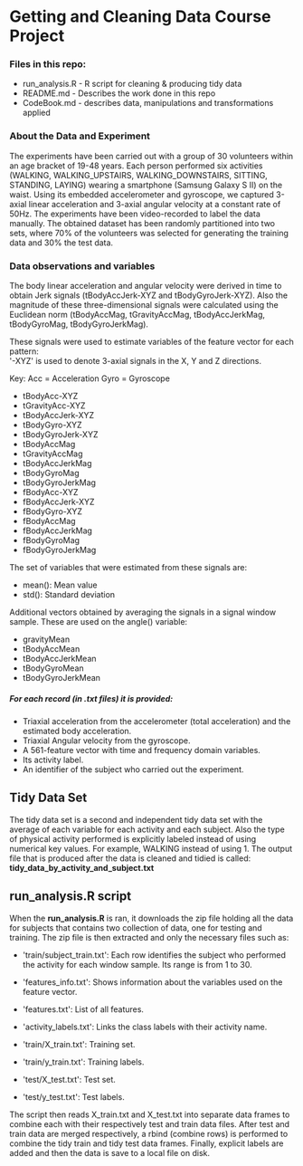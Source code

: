 # Getting and Cleaning Data Course Project

### Files in this repo:
- run_analysis.R - R script for cleaning & producing tidy data
- README.md - Describes the work done in this repo
- CodeBook.md - describes data, manipulations and transformations applied

### About the Data and Experiment
The experiments have been carried out with a group of 30 volunteers within an age bracket of 19-48 years. Each person performed six activities (WALKING, WALKING_UPSTAIRS, WALKING_DOWNSTAIRS, SITTING, STANDING, LAYING) wearing a smartphone (Samsung Galaxy S II) on the waist. Using its embedded accelerometer and gyroscope, we captured 3-axial linear acceleration and 3-axial angular velocity at a constant rate of 50Hz. The experiments have been video-recorded to label the data manually. The obtained dataset has been randomly partitioned into two sets, where 70% of the volunteers was selected for generating the training data and 30% the test data.

### Data observations and variables
The body linear acceleration and angular velocity were derived in time to obtain Jerk signals (tBodyAccJerk-XYZ and tBodyGyroJerk-XYZ). Also the magnitude of these three-dimensional signals were calculated using the Euclidean norm (tBodyAccMag, tGravityAccMag, tBodyAccJerkMag, tBodyGyroMag, tBodyGyroJerkMag).

These signals were used to estimate variables of the feature vector for each pattern:  
'-XYZ' is used to denote 3-axial signals in the X, Y and Z directions.

Key:
Acc = Acceleration
Gyro = Gyroscope

- tBodyAcc-XYZ
- tGravityAcc-XYZ
- tBodyAccJerk-XYZ
- tBodyGyro-XYZ
- tBodyGyroJerk-XYZ
- tBodyAccMag
- tGravityAccMag
- tBodyAccJerkMag
- tBodyGyroMag
- tBodyGyroJerkMag
- fBodyAcc-XYZ
- fBodyAccJerk-XYZ
- fBodyGyro-XYZ
- fBodyAccMag
- fBodyAccJerkMag
- fBodyGyroMag
- fBodyGyroJerkMag

The set of variables that were estimated from these signals are:
- mean(): Mean value
- std(): Standard deviation

Additional vectors obtained by averaging the signals in a signal window sample. These are used on the angle() variable:

- gravityMean
- tBodyAccMean
- tBodyAccJerkMean
- tBodyGyroMean
- tBodyGyroJerkMean

##### For each record (in .txt files) it is provided:
- Triaxial acceleration from the accelerometer (total acceleration) and the estimated body acceleration.
- Triaxial Angular velocity from the gyroscope.
- A 561-feature vector with time and frequency domain variables.
- Its activity label.
- An identifier of the subject who carried out the experiment.

## Tidy Data Set
The tidy data set is a second and independent tidy data set with the average of each variable for each activity and each subject. Also the type of physical activity performed is explicitly labeled instead of using numerical key values. For example, WALKING instead of using 1. The output file that is produced after the data is cleaned and tidied is called: **tidy_data_by_activity_and_subject.txt**

## run_analysis.R script
When the **run_analysis.R** is ran, it downloads the zip file holding all the data for subjects that contains two collection of data, one for testing and training. The zip file is then extracted and only the necessary files such as:

- 'train/subject_train.txt': Each row identifies the subject who performed the activity for each window sample. Its range is from 1 to 30.
- 'features_info.txt': Shows information about the variables used on the feature vector.

- 'features.txt': List of all features.

- 'activity_labels.txt': Links the class labels with their activity name.

- 'train/X_train.txt': Training set.

- 'train/y_train.txt': Training labels.

- 'test/X_test.txt': Test set.

- 'test/y_test.txt': Test labels.

The script then reads X_train.txt and X_test.txt into separate data frames to combine each
with their respectively test and train data files. After test and train data are merged respectively,
a rbind (combine rows) is performed to combine the tidy train and tidy test data frames. Finally,
explicit labels are added and then the data is save to a local file on disk.
